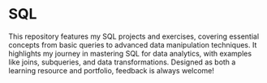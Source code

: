 # SQL
This repository features my SQL projects and exercises, covering essential concepts from basic queries to advanced data manipulation techniques. It highlights my journey in mastering SQL for data analytics, with examples like joins, subqueries, and data transformations. Designed as both a learning resource and portfolio, feedback is always welcome!
